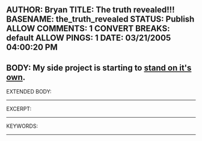 AUTHOR: Bryan
TITLE: The truth revealed!!!
BASENAME: the_truth_revealed
STATUS: Publish
ALLOW COMMENTS: 1
CONVERT BREAKS: __default__
ALLOW PINGS: 1
DATE: 03/21/2005 04:00:20 PM
-----
BODY:
My side project is starting to <a href="http://www.leftsider.com/mcp/">stand on it's own</a>.
-----
EXTENDED BODY:

-----
EXCERPT:

-----
KEYWORDS:

-----


